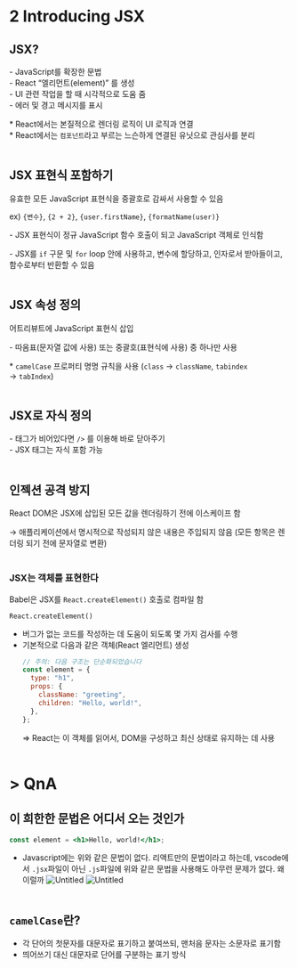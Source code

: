 # 2 Introducing JSX

## JSX?

\- JavaScript를 확장한 문법  
\- React “엘리먼트(element)” 를 생성  
\- UI 관련 작업을 할 때 시각적으로 도움 줌  
\- 에러 및 경고 메시지를 표시

\* React에서는 본질적으로 렌더링 로직이 UI 로직과 연결  
\* React에서는 `컴포넌트`라고 부르는 느슨하게 연결된 유닛으로 관심사를 분리
<br /><br />

## JSX 표현식 포함하기

유효한 모든 JavaScript 표현식을 중괄호로 감싸서 사용할 수 있음

ex) `{변수}`, `{2 + 2}`, `{user.firstName}`, `{formatName(user)}`

\- JSX 표현식이 정규 JavaScript 함수 호출이 되고 JavaScript 객체로 인식함

\- JSX를 `if` 구문 및 `for` loop 안에 사용하고, 변수에 할당하고, 인자로서 받아들이고, 함수로부터 반환할 수 있음
<br /><br />

## JSX 속성 정의

어트리뷰트에 JavaScript 표현식 삽입

\- 따옴표(문자열 값에 사용) 또는 중괄호(표현식에 사용) 중 하나만 사용

\* `camelCase` 프로퍼티 명명 규칙을 사용 (`class` → `className`, `tabindex` → `tabIndex`)
<br /><br />

## JSX로 자식 정의

\- 태그가 비어있다면 `/>` 를 이용해 바로 닫아주기  
\- JSX 태그는 자식 포함 가능
<br /><br />

## 인젝션 공격 방지

React DOM은 JSX에 삽입된 모든 값을 렌더링하기 전에 이스케이프 함

→ 애플리케이션에서 명시적으로 작성되지 않은 내용은 주입되지 않음
(모든 항목은 렌더링 되기 전에 문자열로 변환)
<br /><br />

### JSX는 객체를 표현한다

Babel은 JSX를 `React.createElement()` 호출로 컴파일 함

`React.createElement()`

- 버그가 없는 코드를 작성하는 데 도움이 되도록 몇 가지 검사를 수행
- 기본적으로 다음과 같은 객체(React 엘리먼트) 생성
  ```jsx
  // 주의: 다음 구조는 단순화되었습니다
  const element = {
    type: "h1",
    props: {
      className: "greeting",
      children: "Hello, world!",
    },
  };
  ```
  ⇒ React는 이 객체를 읽어서, DOM을 구성하고 최신 상태로 유지하는 데 사용
  <br /><br />

# > QnA

## 이 희한한 문법은 어디서 오는 것인가

```jsx
const element = <h1>Hello, world!</h1>;
```

- Javascript에는 위와 같은 문법이 없다. 리액트만의 문법이라고 하는데, vscode에서 `.jsx`파일이 아닌 `.js`파일에 위와 같은 문법을 사용해도 아무런 문제가 없다. 왜 이럴까
  ![Untitled](https://www.notion.so/image/https%3A%2F%2Fs3-us-west-2.amazonaws.com%2Fsecure.notion-static.com%2F16902716-b475-4669-b5df-4879ff1e4b42%2FUntitled.png?table=block&id=c8a98ad4-4126-4b39-96f4-2ab19b26ce67&spaceId=43245a8c-9cd2-4c2e-99fc-e8ff4195e8c7&width=2000&userId=c46aaedf-5cff-43e4-9371-7aeb1dac7d8c&cache=v2)
  ![Untitled](https://www.notion.so/image/https%3A%2F%2Fs3-us-west-2.amazonaws.com%2Fsecure.notion-static.com%2F57da5a26-a7a5-4d24-8ee5-5405b3e0596b%2FUntitled.png?table=block&id=0536b272-2dd6-4a2f-8f0d-1c1735c6eefc&spaceId=43245a8c-9cd2-4c2e-99fc-e8ff4195e8c7&width=2000&userId=c46aaedf-5cff-43e4-9371-7aeb1dac7d8c&cache=v2)
  <br /><br />

## `camelCase`란?

- 각 단어의 첫문자를 대문자로 표기하고 붙여쓰되, 맨처음 문자는 소문자로 표기함
- 띄어쓰기 대신 대문자로 단어를 구분하는 표기 방식
